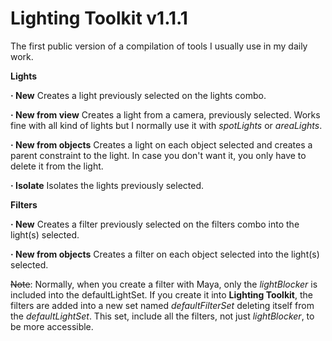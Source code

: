  # Lighting Toolkit v1.1.1

The first public version of a compilation of tools I usually use in my daily work.

<b>Lights</b>

  <b>· New</b>
  Creates a light previously selected on the lights combo.
  
  <b>· New from view</b>
  Creates a light from a camera, previously selected. Works fine with all kind of lights but I normally use it with <i>spotLights</i> or <i>areaLights</i>.
  
  <b>· New from objects</b>
  Creates a light on each object selected and creates a parent constraint to the light. In case you don't want it, you only have to delete it from the light.
  
  <b>· Isolate</b>
  Isolates the lights previously selected.
  
<b>Filters</b>

  <b>· New</b>
  Creates a filter previously selected on the filters combo into the light(s) selected.
  
  <b>· New from objects</b>
  Creates a filter on each object selected into the light(s) selected.
  
  <s>Note</s>: Normally, when you create a filter with Maya, only the <i>lightBlocker</i> is included into the defaultLightSet. If you create it into <b>Lighting Toolkit</b>, the filters are added into a new set named <i>defaultFilterSet</i> deleting itself from the <i>defaultLightSet</i>. This set, include all the filters, not just <i>lightBlocker</i>, to be more accessible. 
